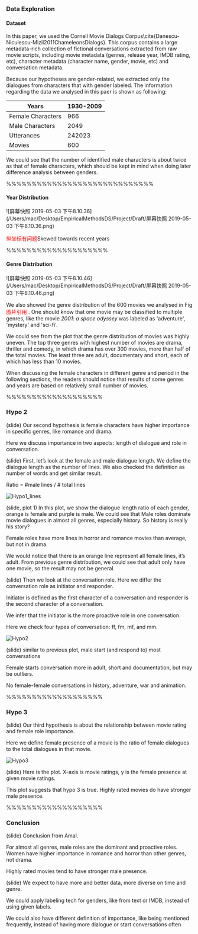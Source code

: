 ### Data Exploration

#### Dataset

In this paper,  we used the Cornell Movie Dialogs Corpus\cite{Danescu-Niculescu-Mizil2011ChameleonsDialogs}. This corpus contains a large metadata-rich collection of fictional conversations extracted from raw movie scripts, including movie metadata (genres, release year, IMDB rating, etc), character metadata (character name, gender, movie, etc) and conversation metadata. 

Because our hypotheses are gender-related, we extracted only the dialogues from characters that with gender labeled. The information regarding the data we analysed in this paer is shown as following: 

| Years             | 1930-2009 |
| ----------------- | --------- |
| Female Characters | 966       |
| Male Characters   | 2049      |
| Utterances        | 242023    |
| Movies            | 600       |

We could see that the number of identified male characters is about twice as that of female characters, which should be kept in mind when doing later difference analysis between genders.

%%%%%%%%%%%%%%%%%%%%%%%%%%%%%

#### Year Distribution 

![屏幕快照 2019-05-03 下午8.10.36](/Users/mac/Desktop/EmpiricalMethodsDS/Project/Draft/屏幕快照 2019-05-03 下午8.10.36.png)

<font color='red'>纵坐标有问题</font>Skewed towards recent years

%%%%%%%%%%%%%%%%%%%%

#### Genre Distribution

![屏幕快照 2019-05-03 下午8.10.46](/Users/mac/Desktop/EmpiricalMethodsDS/Project/Draft/屏幕快照 2019-05-03 下午8.10.46.png)

We also showed the genre distribution of the 600 movies we analysed in Fig <font color='red'>图片引用</font> . One should know that one movie may be classified to multiple genres, like the movie *2001: a space odyssey* was labeled as 'adventure', 'mystery' and 'sci-fi'. 

We could see from the plot that the genre distribution of movies was highly uneven. The top three  genres with highest number of movies are drama, thriller and comedy, in which drama has over 300 movies, more than half of the total movies. The least three are adult, documentary and short, each of which has less than 10 movies. 

When discussing the female characters in different genre and period in the following sections, the readers should notice that results of some genres and years are based on relatively small number of movies.



%%%%%%%%%%%%%%%%%%%

### Hypo 2

(slide) Our second hypothesis is female characters have higher importance in specific genres, like romance and drama.

Here we discuss importance in two aspects: length of dialogue and role in conversation.





(slide) First, let’s look at the female and male dialogue length. We define the dialogue length as the number of lines. We also checked the definition as number of words and get similar result.

Ratio = #male lines / # total lines

![Hypo1_lines](/Users/mac/Desktop/EmpiricalMethodsDS/Project/Draft/Hypo1_lines.png)



(slide, plot 1) In this plot, we show the dialogue length ratio of each gender, orange is female and purple is male. We could see that Male roles dominate movie dialogues in almost all genres, especially history. So history is really his story?

Female roles have more lines in horror and romance movies than average, but not in drama.

We would notice that there is an orange line represent all female lines, it’s adult. From previous genre distribution, we could see that adult only have one movie, so the result may not be general.



(slide) Then we look at the conversation role. Here we differ the conversation role as initiator and responder. 

Initiator is defined as the first character of a conversation and responder is the second character of a conversation.

We infer that the initiator is the more proactive role in one conversation.

Here we check four types of conversation: ff, fm, mf, and mm.

![Hypo2](/Users/mac/Desktop/EmpiricalMethodsDS/Project/Draft/Hypo2.png)

(slide) similar to previous plot, male start (and respond to) most conversations

Female starts conversation more in adult, short and documentation, but may be outliers.

No female-female conversations in history, adventure, war and animation.

%%%%%%%%%%%%%%%%%%%

### Hypo 3

(slide) Our third hypothesis is about the relationship between movie rating and female role importance.

Here we define female presence of a movie is the ratio of female dialogues to the total dialogues in that movie.

![Hypo3](/Users/mac/Desktop/EmpiricalMethodsDS/Project/Draft/Hypo3.png)

(slide) Here is the plot. X-axis is movie ratings, y is the female presence at given movie ratings.

This plot suggests that  hypo 3 is true. Highly rated movies do have stronger male presence.



%%%%%%%%%%%%%%%%%%%

### Conclusion

(slide) Conclusion from Amal.



For almost all genres, male roles are the dominant and proactive roles. Women have higher importance in romance and horror than other genres, not drama.

Highly rated movies tend to have stronger male presence.



(slide) We expect to have more and better data, more diverse on time and genre.

We could apply labeling tech for genders, like from text or IMDB, instead of using given labels.

We could also have different definition of importance, like being mentioned frequently, instead of having more dialogue or start conversations often